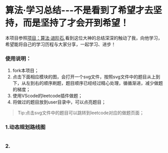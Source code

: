 # 算法·学习总结---不是看到了希望才去坚持，而是坚持了才会开到希望！
本项目参照[项目：算法·进阶石](https://github.com/jhonpj/algorithm-stone),看到这位大神的总结深深的触动了我，向他学习，希望能将自己的学习历程与大家分享，一起学习、进步！
### 使用说明：
1. fork本项目；
2. 点击下面相应模块的图，会打开一个svg文件，按照svg文件中的题目从上到下，从左到右的顺序刷题，题目顺序已经经过精心处理，循循渐进，减少做题的梯度；
3. 使用VScode的leetcode插件做题；
4. 将做过的题目放到user目录中，可以点亮题目；
> Tip:点击svg文件中的题目可以跳转到leetcode对应的做题页面；
### 1.动态规划路线图
<img src=""> 

### 2.